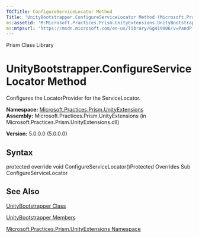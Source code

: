 ```yaml
---
TOCTitle: ConfigureServiceLocator Method
Title: 'UnityBootstrapper.ConfigureServiceLocator Method (Microsoft.Practices.Prism.UnityExtensions)'
ms:assetid: 'M:Microsoft.Practices.Prism.UnityExtensions.UnityBootstrapper.ConfigureServiceLocator'
ms:mtpsurl: 'https://msdn.microsoft.com/en-us/library/Gg419006(v=PandP.50)'
---
```


Prism Class Library

UnityBootstrapper.ConfigureServiceLocator Method
====================================================

Configures the LocatorProvider for the ServiceLocator.

**Namespace:** [Microsoft.Practices.Prism.UnityExtensions](https://msdn.microsoft.com/n:microsoft.practices.prism.unityextensions)
**Assembly:** Microsoft.Practices.Prism.UnityExtensions (in Microsoft.Practices.Prism.UnityExtensions.dll)

**Version:** 5.0.0.0 (5.0.0.0)

## Syntax


<span id="syntaxToggle"></span>protected override void ConfigureServiceLocator()Protected Overrides Sub ConfigureServiceLocator

See Also
--------


[UnityBootstrapper Class](https://msdn.microsoft.com/t:microsoft.practices.prism.unityextensions.unitybootstrapper)

[UnityBootstrapper Members](https://msdn.microsoft.com/allmembers.t:microsoft.practices.prism.unityextensions.unitybootstrapper)

[Microsoft.Practices.Prism.UnityExtensions Namespace](https://msdn.microsoft.com/n:microsoft.practices.prism.unityextensions)
